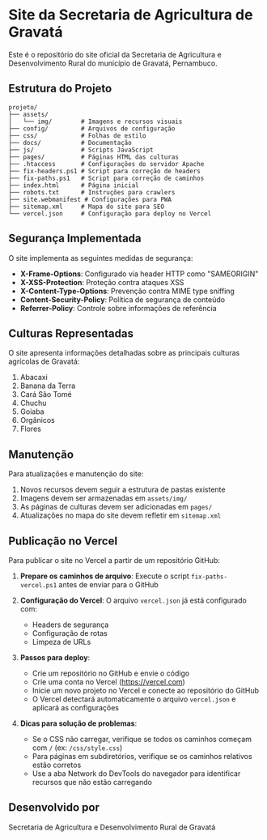 # Site da Secretaria de Agricultura de Gravatá

Este é o repositório do site oficial da Secretaria de Agricultura e Desenvolvimento Rural do município de Gravatá, Pernambuco.

## Estrutura do Projeto

```
projeto/
├── assets/
│   └── img/        # Imagens e recursos visuais
├── config/         # Arquivos de configuração
├── css/            # Folhas de estilo
├── docs/           # Documentação
├── js/             # Scripts JavaScript
├── pages/          # Páginas HTML das culturas
├── .htaccess       # Configurações do servidor Apache
├── fix-headers.ps1 # Script para correção de headers
├── fix-paths.ps1   # Script para correção de caminhos
├── index.html      # Página inicial
├── robots.txt      # Instruções para crawlers
├── site.webmanifest # Configurações para PWA
├── sitemap.xml     # Mapa do site para SEO
└── vercel.json     # Configuração para deploy no Vercel
```

## Segurança Implementada

O site implementa as seguintes medidas de segurança:

- **X-Frame-Options**: Configurado via header HTTP como "SAMEORIGIN"
- **X-XSS-Protection**: Proteção contra ataques XSS
- **X-Content-Type-Options**: Prevenção contra MIME type sniffing
- **Content-Security-Policy**: Política de segurança de conteúdo
- **Referrer-Policy**: Controle sobre informações de referência

## Culturas Representadas

O site apresenta informações detalhadas sobre as principais culturas agrícolas de Gravatá:

1. Abacaxi
2. Banana da Terra
3. Cará São Tomé
4. Chuchu
5. Goiaba
6. Orgânicos
7. Flores

## Manutenção

Para atualizações e manutenção do site:

1. Novos recursos devem seguir a estrutura de pastas existente
2. Imagens devem ser armazenadas em `assets/img/`
3. As páginas de culturas devem ser adicionadas em `pages/`
4. Atualizações no mapa do site devem refletir em `sitemap.xml`

## Publicação no Vercel

Para publicar o site no Vercel a partir de um repositório GitHub:

1. **Prepare os caminhos de arquivo**: Execute o script `fix-paths-vercel.ps1` antes de enviar para o GitHub
2. **Configuração do Vercel**: O arquivo `vercel.json` já está configurado com:
   - Headers de segurança
   - Configuração de rotas
   - Limpeza de URLs

3. **Passos para deploy**:
   - Crie um repositório no GitHub e envie o código
   - Crie uma conta no Vercel (https://vercel.com)
   - Inicie um novo projeto no Vercel e conecte ao repositório do GitHub
   - O Vercel detectará automaticamente o arquivo `vercel.json` e aplicará as configurações

4. **Dicas para solução de problemas**:
   - Se o CSS não carregar, verifique se todos os caminhos começam com `/` (ex: `/css/style.css`)
   - Para páginas em subdiretórios, verifique se os caminhos relativos estão corretos
   - Use a aba Network do DevTools do navegador para identificar recursos que não estão carregando

## Desenvolvido por

Secretaria de Agricultura e Desenvolvimento Rural de Gravatá 